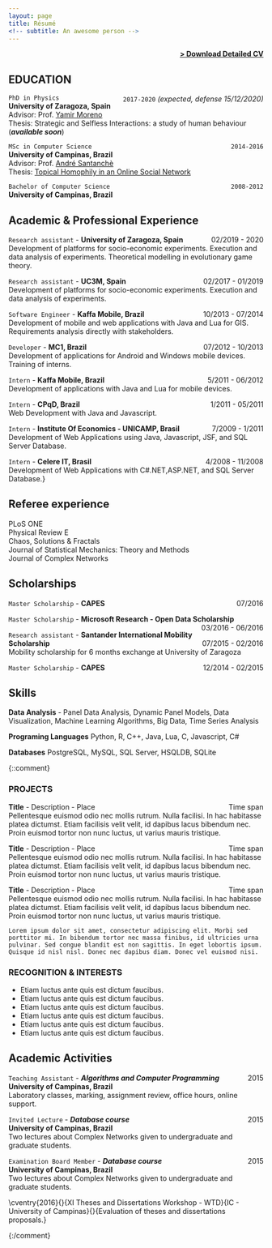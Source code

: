 ```yaml
---
layout: page
title: Résumé
<!-- subtitle: An awesome person -->
---
```


<span style="float: right; "><a href="{{ '/assets/docs/cv.pdf' | prepend: site.baseurl }}"><strong>> Download Detailed CV</strong></a> </span>
<br>

## EDUCATION

`PhD in Physics` <span style="float: right; ">`2017-2020` *(expected, defense 15/12/2020)*</span>  
**University of Zaragoza, Spain**  
Advisor: Prof. [Yamir Moreno](https://cosnet.bifi.es/people/yamir-moreno/)  
Thesis: Strategic and Selfless Interactions: a study of human behaviour (***available soon***)

`MSc in Computer Science` <span style="float: right; ">`2014-2016`</span>  
**University of Campinas, Brazil**  
Advisor: Prof. [André Santanchè](https://www.ic.unicamp.br/~santanch/)  
Thesis: [Topical Homophily in an Online Social Network](http://repositorio.unicamp.br/jspui/handle/REPOSIP/320878)

`Bachelor of Computer Science` <span style="float: right; ">`2008-2012`</span>  
**University of Campinas, Brazil**  

## Academic & Professional Experience

`Research assistant` - **University of Zaragoza, Spain** <span style="float: right; ">02/2019 - 2020</span>  
Development of platforms for socio-economic experiments. Execution and data analysis of experiments. Theoretical modelling in evolutionary game theory.

`Research assistant` - **UC3M, Spain** <span style="float: right; ">02/2017 - 01/2019</span>  
Development of platforms for socio-economic experiments. Execution and data analysis of experiments.

`Software Engineer` - **Kaffa Mobile, Brazil** <span style="float: right; ">10/2013 - 07/2014</span>  
Development of mobile and web applications with Java and Lua for GIS. Requirements analysis directly with stakeholders.

`Developer` - **MC1, Brazil** <span style="float: right; ">07/2012 - 10/2013</span>  
Development of applications for Android and Windows mobile devices. Training of interns.

`Intern` - **Kaffa Mobile, Brazil** <span style="float: right; ">5/2011 - 06/2012</span>  
Development of applications with Java and Lua for mobile devices.

`Intern` - **CPqD, Brazil** <span style="float: right; ">1/2011 - 05/2011</span>  
Web Development with Java and Javascript.

`Intern` - **Institute Of Economics - UNICAMP, Brasil** <span style="float: right; ">7/2009 - 1/2011</span>  
Development of Web Applications using Java, Javascript, JSF, and SQL Server Database.

`Intern` - **Celere IT, Brasil** <span style="float: right; ">4/2008 - 11/2008</span>  
Development of Web Applications with C\#.NET,ASP.NET, and SQL Server Database.}

## Referee experience

PLoS ONE \
Physical Review E \
Chaos, Solutions & Fractals \
Journal of Statistical Mechanics: Theory and Methods \
Journal of Complex Networks

## Scholarships

`Master Scholarship` - **CAPES** <span style="float: right; ">07/2016</span>  

`Master Scholarship` - **Microsoft Research - Open Data Scholarship** <span style="float: right; ">03/2016 - 06/2016</span>  

`Research assistant` - **Santander International Mobility Scholarship** <span style="float: right; ">07/2015 - 02/2016</span>  
Mobility scholarship for 6 months exchange at University of Zaragoza

`Master Scholarship` - **CAPES** <span style="float: right; ">12/2014 - 02/2015</span>  


## Skills

**Data Analysis** - Panel Data Analysis, Dynamic Panel Models, Data Visualization, Machine Learning Algorithms, Big Data, Time Series Analysis

**Programing Languages**  Python, R, C++, Java, Lua, C, Javascript, C\#

**Databases** PostgreSQL, MySQL, SQL Server, HSQLDB, SQLite

{::comment}

### PROJECTS

**Title** - Description - Place <span style="float: right; ">Time span</span>  
Pellentesque euismod odio nec mollis rutrum. Nulla facilisi. In hac habitasse platea dictumst. Etiam facilisis velit velit, id dapibus lacus bibendum nec. Proin euismod tortor non nunc luctus, ut varius mauris tristique.  

**Title** - Description - Place <span style="float: right; ">Time span</span>  
Pellentesque euismod odio nec mollis rutrum. Nulla facilisi. In hac habitasse platea dictumst. Etiam facilisis velit velit, id dapibus lacus bibendum nec. Proin euismod tortor non nunc luctus, ut varius mauris tristique.  

**Title** - Description - Place <span style="float: right; ">Time span</span>  
Pellentesque euismod odio nec mollis rutrum. Nulla facilisi. In hac habitasse platea dictumst. Etiam facilisis velit velit, id dapibus lacus bibendum nec. Proin euismod tortor non nunc luctus, ut varius mauris tristique.  




``` Lorem ipsum dolor sit amet, consectetur adipiscing elit. Morbi sed porttitor mi. In bibendum tortor nec massa finibus, id ultricies urna pulvinar. Sed congue blandit est non sagittis. In eget lobortis ipsum. Quisque id nisl nisl. Donec nec dapibus diam. Donec vel euismod nisi.  ```  

### RECOGNITION & INTERESTS

- Etiam luctus ante quis est dictum faucibus.
- Etiam luctus ante quis est dictum faucibus.
- Etiam luctus ante quis est dictum faucibus.
- Etiam luctus ante quis est dictum faucibus.
- Etiam luctus ante quis est dictum faucibus.
- Etiam luctus ante quis est dictum faucibus.


## Academic Activities

`Teaching Assistant` - ***Algorithms and Computer Programming***  <span style="float: right; ">2015</span>  
**University of Campinas, Brazil**  
Laboratory classes, marking, assignment review, office hours, online support.

`Invited Lecture` - ***Database course***  <span style="float: right; ">2015</span>  
**University of Campinas, Brazil**  
Two lectures about Complex Networks given to undergraduate and graduate students.

`Examination Board Member` - ***Database course***  <span style="float: right; ">2015</span>  
**University of Campinas, Brazil**  
Two lectures about Complex Networks given to undergraduate and graduate students.

\cventry{2016}{}{XI Theses and Dissertations Workshop - WTD}{IC - University of Campinas}{}{Evaluation of theses and dissertations proposals.}

{:/comment}